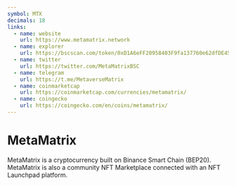 ```yaml
---
symbol: MTX
decimals: 18
links:
  - name: website
    url: https://www.metamatrix.network
  - name: explorer
    url: https://bscscan.com/token/0xD1A6eFF20958403F9fa137760e62dfDE4516a0b1
  - name: twitter
    url: https://twitter.com/MetaMatrixBSC
  - name: telegram
    url: https://t.me/MetaverseMatrix
  - name: coinmarketcap
    url: https://coinmarketcap.com/currencies/metamatrix/
  - name: coingecko
    url: https://coingecko.com/en/coins/metamatrix/
---
```


# MetaMatrix

MetaMatrix is a cryptocurrency built on Binance Smart Chain (BEP20). MetaMatrix is also a community NFT Marketplace connected with an NFT Launchpad platform.
